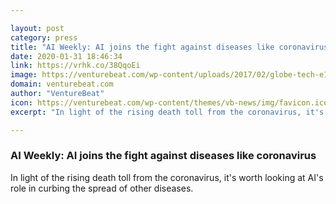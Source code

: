 ```yaml
---

layout: post
category: press
title: "AI Weekly: AI joins the fight against diseases like coronavirus"
date: 2020-01-31 18:46:34
link: https://vrhk.co/38QqoEi
image: https://venturebeat.com/wp-content/uploads/2017/02/globe-tech-e1580494461811.jpg?w=1200&strip=all
domain: venturebeat.com
author: "VentureBeat"
icon: https://venturebeat.com/wp-content/themes/vb-news/img/favicon.ico
excerpt: "In light of the rising death toll from the coronavirus, it's worth looking at AI's role in curbing the spread of other diseases."

---
```


### AI Weekly: AI joins the fight against diseases like coronavirus

In light of the rising death toll from the coronavirus, it's worth looking at AI's role in curbing the spread of other diseases.